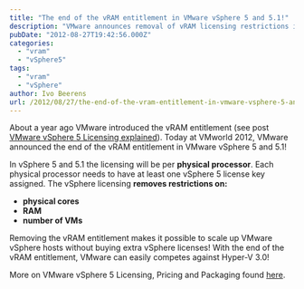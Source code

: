 ```yaml
---
title: "The end of the vRAM entitlement in VMware vSphere 5 and 5.1!"
description: "VMware announces removal of vRAM licensing restrictions in vSphere 5 and 5.1."
pubDate: "2012-08-27T19:42:56.000Z"
categories: 
  - "vram"
  - "vSphere5"
tags: 
  - "vram"
  - "vSphere"
author: Ivo Beerens
url: /2012/08/27/the-end-of-the-vram-entitlement-in-vmware-vsphere-5-and-5-1/
---
```


About a year ago VMware introduced the vRAM entitlement (see post [VMware vSphere 5 Licensing explained](http://www.ivobeerens.nl/2011/07/15/vmware-vsphere-5-licensing-explained/)). Today at VMworld 2012, VMware announced the end of the vRAM entitlement in VMware vSphere 5 and 5.1!

In vSphere 5 and 5.1 the licensing will be per **physical processor**. Each physical processor needs to have at least one vSphere 5 license key assigned. The vSphere licensing **removes restrictions on:**

- **physical cores**
- **RAM**
- **number of VMs**

Removing the vRAM entitlement makes it possible to scale up VMware vSphere hosts without buying extra vSphere licenses! With the end of the vRAM entitlement, VMware can easily competes against Hyper-V 3.0!

More on VMware vSphere 5 Licensing, Pricing and Packaging found [here](http://www.VMware.com/files/pdf/vSphere_pricing.pdf).